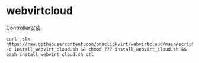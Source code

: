 # webvirtcloud

Controller安装

```
curl -slk https://raw.githubusercontent.com/oneclickvirt/webvirtcloud/main/scripts/install_webvirt_cloud.sh -o install_webvirt_cloud.sh && chmod 777 install_webvirt_cloud.sh && bash install_webvirt_cloud.sh ctl
```
